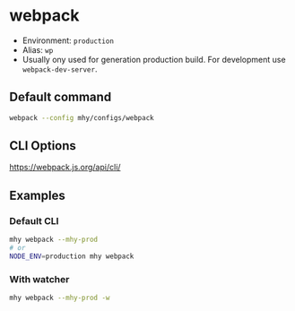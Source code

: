 # webpack

- Environment: `production`
- Alias: `wp`
- Usually ony used for generation production build. For development use `webpack-dev-server`.

## Default command
```bash
webpack --config mhy/configs/webpack
```

## CLI Options
https://webpack.js.org/api/cli/

## Examples

### Default CLI
```bash
mhy webpack --mhy-prod
# or
NODE_ENV=production mhy webpack
```

### With watcher
```bash
mhy webpack --mhy-prod -w
```

